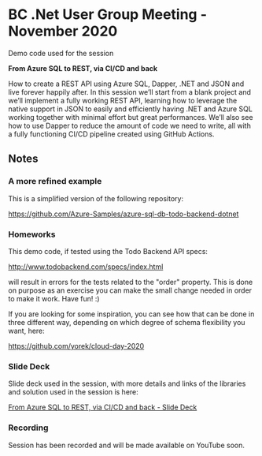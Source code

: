 # BC .Net User Group Meeting - November 2020

Demo code used for the session 

**From Azure SQL to REST, via CI/CD and back**

How to create a REST API using Azure SQL, Dapper, .NET and JSON and live forever happily after. In this session we’ll start from a blank project and we’ll implement a fully working REST API, learning how to leverage the native support in JSON to easily and efficiently having .NET and Azure SQL working together with minimal effort but great performances. We’ll also see how to use Dapper to reduce the amount of code we need to write, all with a fully functioning CI/CD pipeline created using GitHub Actions.

## Notes

### A more refined example

This is a simplified version of the following repository:

https://github.com/Azure-Samples/azure-sql-db-todo-backend-dotnet

### Homeworks

This demo code, if tested using the Todo Backend API specs:

http://www.todobackend.com/specs/index.html

will result in errors for the tests related to the "order" property. This is done on purpose as an exercise you can make the small change needed in order to make it work. Have fun! :)

If you are looking for some inspiration, you can see how that can be done in three different way, depending on which degree of schema flexibility you want, here:

https://github.com/yorek/cloud-day-2020

### Slide Deck

Slide deck used in the session, with more details and links of the libraries and solution used in the session is here:

[From Azure SQL to REST, via CI/CD and back - Slide Deck](https://maurid-my.sharepoint.com/:p:/g/personal/info_davidemauri_it/ESr6ejdS5z9MvK2tsHa15RkB46MUkze0_S5rZr7I7Ny8VA?e=uJdPIM )

### Recording

Session has been recorded and will be made available on YouTube soon.